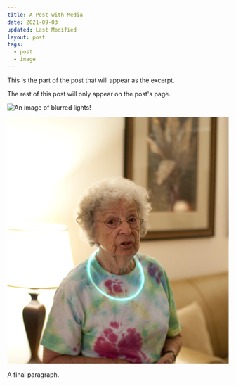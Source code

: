 ```yaml
---
title: A Post with Media
date: 2021-09-03
updated: Last Modified
layout: post
tags:
  - post
  - image
---
```


This is the part of the post that will appear as the excerpt.
<!-- excerpt -->
The rest of this post will only appear on the post's page.

![An image of blurred lights!](https://images.unsplash.com/photo-1638452933982-8fa05063259a?ixlib=rb-1.2.1&ixid=MnwxMjA3fDB8MHxwaG90by1wYWdlfHx8fGVufDB8fHx8&auto=format&fit=crop&w=1770&q=80)

![Grandma](/src/assets/images/Grandma.jpg)

A final paragraph.
